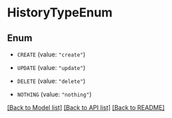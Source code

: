 # HistoryTypeEnum

## Enum


* `CREATE` (value: `"create"`)

* `UPDATE` (value: `"update"`)

* `DELETE` (value: `"delete"`)

* `NOTHING` (value: `"nothing"`)


[[Back to Model list]](../README.md#documentation-for-models) [[Back to API list]](../README.md#documentation-for-api-endpoints) [[Back to README]](../README.md)


